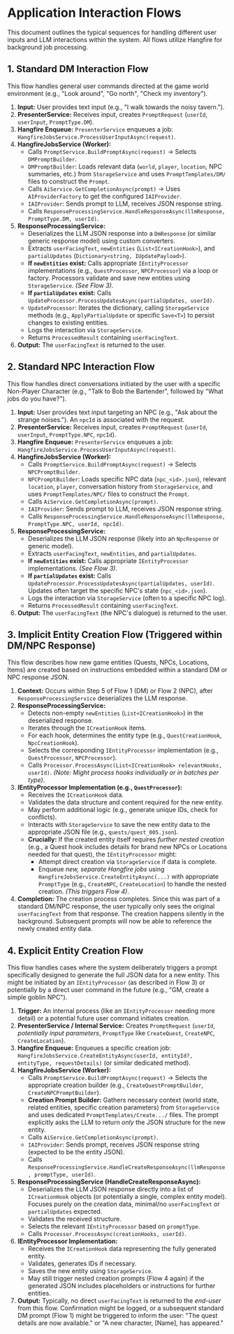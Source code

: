 # Application Interaction Flows

This document outlines the typical sequences for handling different user inputs and LLM interactions within the system. All flows utilize Hangfire for background job processing.

## 1. Standard DM Interaction Flow

This flow handles general user commands directed at the game world environment (e.g., "Look around", "Go north", "Check my inventory").

1.  **Input:** User provides text input (e.g., "I walk towards the noisy tavern.").
2.  **PresenterService:** Receives input, creates `PromptRequest` (`userId`, `userInput`, `PromptType.DM`).
3.  **Hangfire Enqueue:** `PresenterService` enqueues a job: `HangfireJobsService.ProcessUserInputAsync(request)`.
4.  **HangfireJobsService (Worker):**
    *   Calls `PromptService.BuildPromptAsync(request)` -> Selects `DMPromptBuilder`.
    *   `DMPromptBuilder`: Loads relevant data (`world`, `player`, `location`, NPC summaries, etc.) from `StorageService` and uses `PromptTemplates/DM/` files to construct the `Prompt`.
    *   Calls `AiService.GetCompletionAsync(prompt)` -> Uses `AIProviderFactory` to get the configured `IAIProvider`.
    *   `IAIProvider`: Sends prompt to LLM, receives JSON response string.
    *   Calls `ResponseProcessingService.HandleResponseAsync(llmResponse, PromptType.DM, userId)`.
5.  **ResponseProcessingService:**
    *   Deserializes the LLM JSON response into a `DmResponse` (or similar generic response model) using custom converters.
    *   Extracts `userFacingText`, `newEntities` (`List<ICreationHook>`), and `partialUpdates` (`Dictionary<string, IUpdatePayload>`).
    *   **If `newEntities` exist:** Calls appropriate `IEntityProcessor` implementations (e.g., `QuestProcessor`, `NPCProcessor`) via a loop or factory. Processors validate and save new entities using `StorageService`. *(See Flow 3)*.
    *   **If `partialUpdates` exist:** Calls `UpdateProcessor.ProcessUpdatesAsync(partialUpdates, userId)`.
    *   `UpdateProcessor`: Iterates the dictionary, calling `StorageService` methods (e.g., `ApplyPartialUpdate` or specific `Save<T>`) to persist changes to existing entities.
    *   Logs the interaction via `StorageService`.
    *   Returns `ProcessedResult` containing `userFacingText`.
6.  **Output:** The `userFacingText` is returned to the user.

## 2. Standard NPC Interaction Flow

This flow handles direct conversations initiated by the user with a specific Non-Player Character (e.g., "Talk to Bob the Bartender", followed by "What jobs do you have?").

1.  **Input:** User provides text input targeting an NPC (e.g., "Ask about the strange noises."). An `npcId` is associated with the request.
2.  **PresenterService:** Receives input, creates `PromptRequest` (`userId`, `userInput`, `PromptType.NPC`, `npcId`).
3.  **Hangfire Enqueue:** `PresenterService` enqueues a job: `HangfireJobsService.ProcessUserInputAsync(request)`.
4.  **HangfireJobsService (Worker):**
    *   Calls `PromptService.BuildPromptAsync(request)` -> Selects `NPCPromptBuilder`.
    *   `NPCPromptBuilder`: Loads specific NPC data (`npc_<id>.json`), relevant `location`, `player`, conversation history from `StorageService`, and uses `PromptTemplates/NPC/` files to construct the `Prompt`.
    *   Calls `AiService.GetCompletionAsync(prompt)`.
    *   `IAIProvider`: Sends prompt to LLM, receives JSON response string.
    *   Calls `ResponseProcessingService.HandleResponseAsync(llmResponse, PromptType.NPC, userId, npcId)`.
5.  **ResponseProcessingService:**
    *   Deserializes the LLM JSON response (likely into an `NpcResponse` or generic model).
    *   Extracts `userFacingText`, `newEntities`, and `partialUpdates`.
    *   **If `newEntities` exist:** Calls appropriate `IEntityProcessor` implementations. *(See Flow 3)*.
    *   **If `partialUpdates` exist:** Calls `UpdateProcessor.ProcessUpdatesAsync(partialUpdates, userId)`. Updates often target the specific NPC's state (`npc_<id>.json`).
    *   Logs the interaction via `StorageService` (often to a specific NPC log).
    *   Returns `ProcessedResult` containing `userFacingText`.
6.  **Output:** The `userFacingText` (the NPC's dialogue) is returned to the user.

## 3. Implicit Entity Creation Flow (Triggered within DM/NPC Response)

This flow describes how new game entities (Quests, NPCs, Locations, Items) are created based on instructions embedded within a standard DM or NPC response JSON.

1.  **Context:** Occurs within Step 5 of Flow 1 (DM) or Flow 2 (NPC), after `ResponseProcessingService` deserializes the LLM response.
2.  **ResponseProcessingService:**
    *   Detects non-empty `newEntities` (`List<ICreationHook>`) in the deserialized response.
    *   Iterates through the `ICreationHook` items.
    *   For each hook, determines the entity type (e.g., `QuestCreationHook`, `NpcCreationHook`).
    *   Selects the corresponding `IEntityProcessor` implementation (e.g., `QuestProcessor`, `NPCProcessor`).
    *   Calls `Processor.ProcessAsync(List<ICreationHook> relevantHooks, userId)`. *(Note: Might process hooks individually or in batches per type)*.
3.  **IEntityProcessor Implementation (e.g., `QuestProcessor`):**
    *   Receives the `ICreationHook` data.
    *   Validates the data structure and content required for the new entity.
    *   May perform additional logic (e.g., generate unique IDs, check for conflicts).
    *   Interacts with `StorageService` to save the new entity data to the appropriate JSON file (e.g., `quests/quest_005.json`).
    *   **Crucially:** If the created entity itself requires *further nested creation* (e.g., a Quest hook includes details for brand new NPCs or Locations needed for that quest), the `IEntityProcessor` might:
        *   Attempt direct creation via `StorageService` if data is complete.
        *   Enqueue *new, separate Hangfire jobs* using `HangfireJobsService.CreateEntityAsync(...)` with appropriate `PromptType` (e.g., `CreateNPC`, `CreateLocation`) to handle the nested creation. *(This triggers Flow 4)*.
4.  **Completion:** The creation process completes. Since this was part of a standard DM/NPC response, the user typically only sees the original `userFacingText` from that response. The creation happens silently in the background. Subsequent prompts will now be able to reference the newly created entity data.

## 4. Explicit Entity Creation Flow

This flow handles cases where the system deliberately triggers a prompt specifically designed to generate the full JSON data for a new entity. This might be initiated by an `IEntityProcessor` (as described in Flow 3) or potentially by a direct user command in the future (e.g., "GM, create a simple goblin NPC").

1.  **Trigger:** An internal process (like an `IEntityProcessor` needing more detail) or a potential future user command initiates creation.
2.  **PresenterService / Internal Service:** Creates `PromptRequest` (`userId`, *potentially input parameters*, `PromptType` like `CreateQuest`, `CreateNPC`, `CreateLocation`).
3.  **Hangfire Enqueue:** Enqueues a specific creation job: `HangfireJobsService.CreateEntityAsync(userId, entityId?, entityType, requestDetails)` (or similar dedicated method).
4.  **HangfireJobsService (Worker):**
    *   Calls `PromptService.BuildPromptAsync(request)` -> Selects the appropriate creation builder (e.g., `CreateQuestPromptBuilder`, `CreateNPCPromptBuilder`).
    *   **Creation Prompt Builder:** Gathers necessary context (world state, related entities, specific creation parameters) from `StorageService` and uses dedicated `PromptTemplates/Create.../` files. The prompt explicitly asks the LLM to return *only* the JSON structure for the new entity.
    *   Calls `AiService.GetCompletionAsync(prompt)`.
    *   `IAIProvider`: Sends prompt, receives JSON response string (expected to be the entity JSON).
    *   Calls `ResponseProcessingService.HandleCreateResponseAsync(llmResponse, promptType, userId)`.
5.  **ResponseProcessingService (HandleCreateResponseAsync):**
    *   Deserializes the LLM JSON response directly into a list of `ICreationHook` objects (or potentially a single, complex entity model). Focuses purely on the creation data, minimal/no `userFacingText` or `partialUpdates` expected.
    *   Validates the received structure.
    *   Selects the relevant `IEntityProcessor` based on `promptType`.
    *   Calls `Processor.ProcessAsync(creationHooks, userId)`.
6.  **IEntityProcessor Implementation:**
    *   Receives the `ICreationHook` data representing the fully generated entity.
    *   Validates, generates IDs if necessary.
    *   Saves the new entity using `StorageService`.
    *   May still trigger nested creation prompts (Flow 4 again) if the generated JSON includes placeholders or instructions for further entities.
7.  **Output:** Typically, no direct `userFacingText` is returned to the *end-user* from this flow. Confirmation might be logged, or a subsequent standard DM prompt (Flow 1) might be triggered to inform the user: "The quest details are now available." or "A new character, [Name], has appeared."
